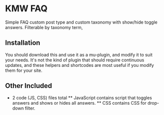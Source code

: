 # KMW FAQ

Simple FAQ custom post type and custom taxonomy with show/hide toggle answers. Filterable by taxonomy term, 

## Installation

You should download this and use it as a mu-plugin, and modify it to suit your needs. It's not the kind of plugin that should require continuous updates, and these helpers and shortcodes are most useful if you modify them for your site.

## Other Included
* 2 code (JS, CSS) files total
** JavaScript contains script that toggles answers and shows or hides all answers.
** CSS contains CSS for drop-down filter.